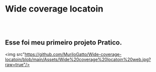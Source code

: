 <h1>Wide coverage locatoin</h1>
<br>
<br>
<h2>Esse foi meu primeiro projeto Pratico.</h2>

<img src"https://github.com/MuriloGatto/Wide-coverage-locatoin/blob/main/Assets/Wide%20coverage%20locatoin%20web.jpg?raw=true"/>

